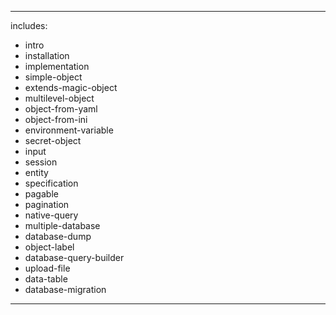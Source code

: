 <!doctype html> 
<html lang="en"> 
<head> 
<title>MagicObject User Manual</title> 
<link rel="stylesheet" type="text/css" href="css/css.css" /> 
<script type="text/javascript" src="js/js.js"></script> 
</head>

<body onload="doStuff()"> 

<div class="articles">

---
includes:
  - intro
  - installation
  - implementation
  - simple-object
  - extends-magic-object
  - multilevel-object
  - object-from-yaml
  - object-from-ini
  - environment-variable
  - secret-object
  - input
  - session
  - entity
  - specification
  - pagable
  - pagination
  - native-query
  - multiple-database
  - database-dump
  - object-label
  - database-query-builder
  - upload-file
  - data-table
  - database-migration
---
</div>

<div id="nav"> 
  <ul>  
  </ul>
</div>

</body>
</html>